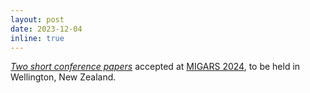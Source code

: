 ```yaml
---
layout: post
date: 2023-12-04
inline: true
---
```

<i><a href="Publications/#PereiraSansMIGARS2024">Two short conference papers</a></i> accepted at [MIGARS 2024](https://conferences.co.nz/migars2024/), to be held in Wellington, New Zealand.
